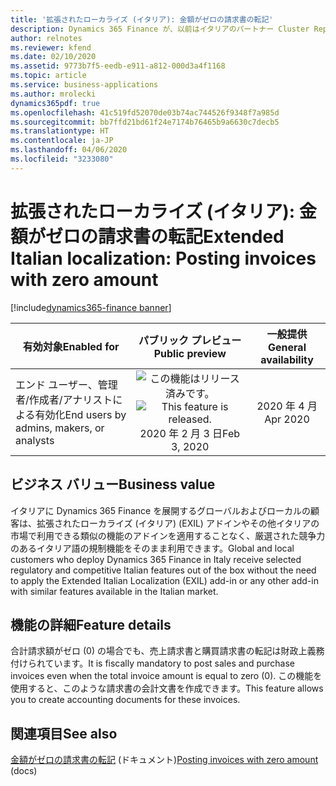 ```yaml
---
title: '拡張されたローカライズ (イタリア): 金額がゼロの請求書の転記'
description: Dynamics 365 Finance が、以前はイタリアのパートナー Cluster Reply によって提供された、拡張されたローカライズ (イタリア) (EXIL) アドインでのみ利用可能であった、イタリア語固有の機能セットが利用できるように拡張されました。
author: relnotes
ms.reviewer: kfend
ms.date: 02/10/2020
ms.assetid: 9773b7f5-eedb-e911-a812-000d3a4f1168
ms.topic: article
ms.service: business-applications
ms.author: mrolecki
dynamics365pdf: true
ms.openlocfilehash: 41c519fd52070de03b74ac744526f9348f7a985d
ms.sourcegitcommit: bb7ffd21bd61f24e7174b76465b9a6630c7decb5
ms.translationtype: HT
ms.contentlocale: ja-JP
ms.lasthandoff: 04/06/2020
ms.locfileid: "3233080"
---
```

# <a name="extended-italian-localization-posting-invoices-with-zero-amount"></a><span data-ttu-id="c32c1-103">拡張されたローカライズ (イタリア): 金額がゼロの請求書の転記</span><span class="sxs-lookup"><span data-stu-id="c32c1-103">Extended Italian localization: Posting invoices with zero amount</span></span>
[!include[dynamics365-finance banner](../includes/dynamics365-finance.md)]

| <span data-ttu-id="c32c1-104">有効対象</span><span class="sxs-lookup"><span data-stu-id="c32c1-104">Enabled for</span></span>    |  <span data-ttu-id="c32c1-105">パブリック プレビュー</span><span class="sxs-lookup"><span data-stu-id="c32c1-105">Public preview</span></span> | <span data-ttu-id="c32c1-106">一般提供</span><span class="sxs-lookup"><span data-stu-id="c32c1-106">General availability</span></span> | 
| ---------- | :----------: |:----------: |
|<span data-ttu-id="c32c1-107">エンド ユーザー、管理者/作成者/アナリストによる有効化</span><span class="sxs-lookup"><span data-stu-id="c32c1-107">End users by admins, makers, or analysts</span></span>|<span data-ttu-id="c32c1-108">![この機能はリリース済みです。](/dynamics365-release-plan/media/green-checkmark.png "この機能はリリース済みです。")</span><span class="sxs-lookup"><span data-stu-id="c32c1-108">![This feature is released.](/dynamics365-release-plan/media/green-checkmark.png "This feature is released.")</span></span> <span data-ttu-id="c32c1-109">2020 年 2 月 3 日</span><span class="sxs-lookup"><span data-stu-id="c32c1-109">Feb 3, 2020</span></span>| <span data-ttu-id="c32c1-110">2020 年 4 月</span><span class="sxs-lookup"><span data-stu-id="c32c1-110">Apr 2020</span></span>|


## <a name="business-value"></a><span data-ttu-id="c32c1-111">ビジネス バリュー</span><span class="sxs-lookup"><span data-stu-id="c32c1-111">Business value</span></span>
<!-- bv start -->
<span data-ttu-id="c32c1-112">イタリアに Dynamics 365 Finance を展開するグローバルおよびローカルの顧客は、拡張されたローカライズ (イタリア) (EXIL) アドインやその他イタリアの市場で利用できる類似の機能のアドインを適用することなく、厳選された競争力のあるイタリア語の規制機能をそのまま利用できます。</span><span class="sxs-lookup"><span data-stu-id="c32c1-112">Global and local customers who deploy Dynamics 365 Finance in Italy receive selected regulatory and competitive Italian features out of the box without the need to apply the Extended Italian Localization (EXIL) add-in or any other add-in with similar features available in the Italian market.</span></span>
<!-- bv end -->



## <a name="feature-details"></a><span data-ttu-id="c32c1-113">機能の詳細</span><span class="sxs-lookup"><span data-stu-id="c32c1-113">Feature details</span></span>
<!--feature detail start -->
<span data-ttu-id="c32c1-114">合計請求額がゼロ (0) の場合でも、売上請求書と購買請求書の転記は財政上義務付けられています。</span><span class="sxs-lookup"><span data-stu-id="c32c1-114">It is fiscally mandatory to post sales and purchase invoices even when the total invoice amount is equal to zero (0).</span></span> <span data-ttu-id="c32c1-115">この機能を使用すると、このような請求書の会計文書を作成できます。</span><span class="sxs-lookup"><span data-stu-id="c32c1-115">This feature allows you to create accounting documents for these invoices.</span></span>
<!--feature detail end -->










## <a name="see-also"></a><span data-ttu-id="c32c1-116">関連項目</span><span class="sxs-lookup"><span data-stu-id="c32c1-116">See also</span></span>


<!--docs start-->
<span data-ttu-id="c32c1-117">[金額がゼロの請求書の転記](https://docs.microsoft.com/dynamics365/finance/localizations/emea-ita-exil-zero-invoice-posting) (ドキュメント)</span><span class="sxs-lookup"><span data-stu-id="c32c1-117">[Posting invoices with zero amount](https://docs.microsoft.com/dynamics365/finance/localizations/emea-ita-exil-zero-invoice-posting) (docs)</span></span>
<!--docs end-->

